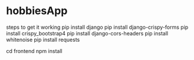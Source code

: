 # hobbiesApp

steps to get it working 
pip install django
pip install django-crispy-forms
pip install crispy_bootstrap4
pip install django-cors-headers
pip install whitenoise
pip install requests

cd frontend
npm install
